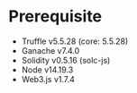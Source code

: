# Prerequisite
- Truffle v5.5.28 (core: 5.5.28)
- Ganache v7.4.0
- Solidity v0.5.16 (solc-js)
- Node v14.19.3
- Web3.js v1.7.4